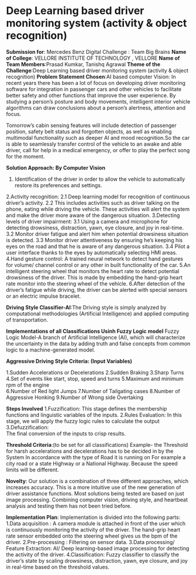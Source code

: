 # Deep Learning based driver monitoring system (activity & object recognition)
**Submission for**: Mercedes Benz Digital Challenge : Team Big Brains
**Name of College**: VELLORE INSTITUTE OF TECHNOLOGY , VELLORE
**Name of Team Members**:Prasad Kumkar, Tanishq Agrawal
**Theme of the Challenge**:Deep Learning based driver monitoring system (activity & object recognition)
**Problem Statement Chosen**:AI based computer Vision:
In recent years there has been a lot of focus on developing driver monitoring software for integration in passenger cars and other vehicles to facilitate better safety and other functions that improve the user experience. By studying a person’s posture and body movements, intelligent interior vehicle algorithms can draw conclusions about a person’s alertness, attention and focus.

Tomorrow’s cabin sensing features will include detection of passenger position, safety belt status and forgotten objects, as well as enabling multimodal functionality such as deeper AI and mood recognition.So the car is able to seamlessly transfer control of the vehicle to an awake and able driver, call for help in a medical emergency, or offer to play the perfect song for the moment.

**Solution Approach:
By Computer Vision**

1. Identification of the driver in order to allow the vehicle to automatically restore its preferences and settings.

2.Activity recognition:
   2.1 Deep learning model for recognition of continuous driver’s activity. 
   2.2 This includes activities such as driver talking on the phone, eating while driving the vehicle.              These activities will alert the system and make the driver more aware of the dangerous situation.
3.Detecting levels of driver impairment: 
  3.1 Using a camera and microphone for detecting drowsiness, distraction, yawn, eye closure, and       joy in real-time.
  3.2 Monitor driver fatigue and alert him when potential drowsiness situation is detected.
  3.3 Monitor driver attentiveness by ensuring he’s keeping his eyes on the road and that he is aware of any dangerous situation.
  3.4 Pilot a user interface thanks to the eyes by automatically selecting HMI areas.
4.Hand gesture control:
    A trained neural network to detect hand gestures for volume/ channel control or any other in built functionality of the car.
5.An intelligent steering wheel that monitors the heart rate to detect potential drowsiness of the driver. This is made by embedding the hand-grip heart rate monitor into the steering wheel of the vehicle.
6.After detection of the driver’s fatigue while driving, the driver can be alerted with special sensors or an electric impulse bracelet.

**Driving Style Classifier-AI**:The Driving style is simply analyzed by computational methodologies (Artificial Intelligence) and applied computing of transportation.

**Implementations of all Classifications Usinh Fuzzy Logic model**
Fuzzy Logic Model-A branch of Artificial Intelligence (AI), which will characterize the uncertainty in the data by adding truth and false concepts from common logic to a machine-generated model.

**Aggressive Driving Style Criteria: (Input Variables)**

1.Sudden Accelerations or Decelerations
2.Sudden Braking 
3.Sharp Turns
4.Set of events like start, stop, speed and turns 
5.Maximum and minimum rpm of the engine  
6.Number of Red light Jumps
7.Number of Tailgating cases
8.Number of Aggressive Honking 
9.Number of Wrong side Overtaking  

**Steps Involved**
1.Fuzzification: 
    This stage defines the membership functions and linguistic variables of the inputs.
2.Rules Evaluation: 
    In this stage, we will apply the fuzzy logic rules to calculate the output
3.Defuzzification:  
   The final conversion of the inputs to crisp results.

**Threshold Criteria**:(to be set for all classifications)
Example- the Threshold for harsh accelerations and decelerations has to be decided in by the System In accordance with the type of Road it is running on For example a city road or a state Highway or a National Highway. Because the speed limits will be different.

**Novelty**:
Our solution is a combination of three different approaches, which increases accuracy. This is a more intuitive use of the new generation of driver assistance functions. 
Most solutions being tested are based on just image processing. Combining computer vision, driving style, and heartbeat analysis and testing them has not been tried before. 


**Implementation Plan**:
Implementation is divided into the following parts:
1.Data acquisition :
A camera module is attached in front of the user which is continuously monitoring the activity of the driver. The hand-grip heart rate sensor embedded onto the steering wheel gives us the bpm of the driver.
2.Pre-processing :
Filtering on sensor data.
3.Data processing/ Feature Extraction:
AI/ Deep learning-based image processing for detecting the activity of the driver.
4.Classification:
Fuzzy classifier to classify the driver’s state by scaling drowsiness, distraction, yawn, eye closure, and joy in real-time based on the threshold values.












